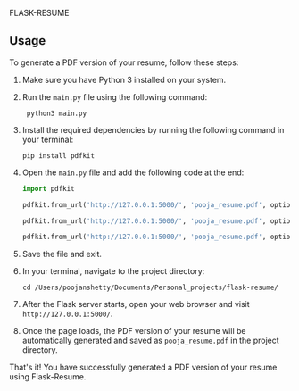 FLASK-RESUME
    
## Usage

To generate a PDF version of your resume, follow these steps:

1. Make sure you have Python 3 installed on your system.

2. Run the `main.py` file using the following command:
  
   ```shell
    python3 main.py
    ```


3. Install the required dependencies by running the following command in your terminal:

    ```shell
    pip install pdfkit
    ```

4. Open the `main.py` file and add the following code at the end:

    ```python
    import pdfkit

    pdfkit.from_url('http://127.0.0.1:5000/', 'pooja_resume.pdf', options={'disable-smart-shrinking': '', 'dpi': 400, 'print-media-type': True, 'margin-left': '5', 'margin-top': '10', 'margin-right': '1', 'margin-bottom': '3', 'page-height': '255', 'page-width': '210'}) # This PDF will have a non-standard page size (210x255 mm), custom margins, and a high-resolution print quality.

    pdfkit.from_url('http://127.0.0.1:5000/', 'pooja_resume.pdf', options={'disable-smart-shrinking': '','dpi': 400, 'print-media-type': True,'margin-left': '10mm','margin-top': '10mm', 'margin-right': '10mm', 'margin-bottom': '10mm', 'page-size': 'A4'}) # This PDF will have an A4 size (210x297 mm), larger 10mm margins, and high-resolution print quality.

    pdfkit.from_url('http://127.0.0.1:5000/', 'pooja_resume.pdf', options={'disable-smart-shrinking': '','dpi': 400,'print-media-type': True,'margin-left': '5mm','margin-top': '5mm','margin-right': '5mm','margin-bottom': '5mm','page-size': 'A4'})  # This PDF will have an A4 size with smaller 5mm margins and high print quality.

    
    ```
5. Save the file and exit.

6. In your terminal, navigate to the project directory:

    ```shell
    cd /Users/poojanshetty/Documents/Personal_projects/flask-resume/
    ```

7. After the Flask server starts, open your web browser and visit `http://127.0.0.1:5000/`.

8. Once the page loads, the PDF version of your resume will be automatically generated and saved as `pooja_resume.pdf` in the project directory.

That's it! You have successfully generated a PDF version of your resume using Flask-Resume.


